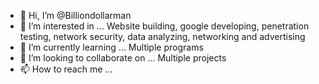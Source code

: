 - 👋 Hi, I’m @Billiondollarman
- 👀 I’m interested in ... Website building, google developing, penetration testing, network security, data analyzing, networking and advertising
- 🌱 I’m currently learning ... Multiple programs
- 💞️ I’m looking to collaborate on ... Multiple projects
- 📫 How to reach me ...

<!---
Billiondollarman/Billiondollarman is a ✨ special ✨ repository because its `README.md` (this file) appears on your GitHub profile.
You can click the Preview link to take a look at your changes.
--->
